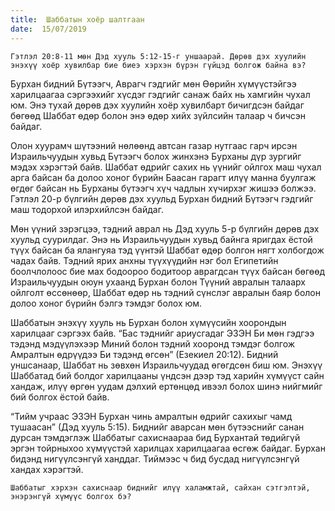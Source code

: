 ```yaml
---
title:  Шаббатын хоёр шалтгаан
date:  15/07/2019
---
```


`Гэтлэл 20:8-11 мөн Дэд хууль 5:12-15-г уншаарай. Дөрөв дэх хуулийн энэхүү хоёр хувилбар бие биеэ хэрхэн бүрэн гүйцэд болгож байна вэ?`

Бурхан бидний Бүтээгч, Аврагч гэдгийг мөн Өөрийн хүмүүстэйгээ харилцаагаа сэргээхийг хүсдэг гэдгийг санаж байх нь хамгийн чухал юм. Энэ тухай дөрөв дэх хуулийн хоёр хувилбарт бичигдсэн байдаг бөгөөд Шаббат өдөр болон энэ өдөр хийх зүйлсийн талаар ч бичсэн байдаг.

Олон хуурамч шүтээний нөлөөнд автсан газар нутгаас гарч ирсэн Израильчуудын хувьд Бүтээгч болох жинхэнэ Бурханы дүр зургийг мэдэх хэрэгтэй байв. Шаббат өдрийг сахих нь үүнийг ойлгох маш чухал арга байсан ба долоо хоног бүрийн Баасан гарагт илүү манна буулгаж өгдөг байсан нь Бурханы бүтээгч хүч чадлын хүчирхэг жишээ болжээ. Гэтлэл 20-р бүлгийн дөрөв дэх хуульд Бурхан бидний Бүтээгч гэдгийг маш тодорхой илэрхийлсэн байдаг.

Мөн үүний зэрэгцээ, тэдний аврал нь Дэд хууль 5-р бүлгийн дөрөв дэх хуульд суурилдаг. Энэ нь Израильчуудын хувьд байнга яригдах ёстой түүх байсан ба ялангуяа тэд үүнтэй Шаббат өдөр болгон нягт холбогдож чадах байв. Тэдний ярих анхны түүхүүдийн нэг бол Египетийн боолчлолоос бие мах бодоороо бодитоор аврагдсан түүх байсан бөгөөд Израильчуудын оюун ухаанд Бурхан болон Түүний авралын талаарх ойлголт өссөнөөр, Шаббат өдөр нь тэдний сүнслэг авралын баяр болон долоо хоног бүрийн бэлгэ тэмдэг болох юм.

Шаббатын энэхүү хууль нь Бурхан болон хүмүүсийн хоорондын харилцааг сэргээх байв. “Бас тэднийг ариусгадаг ЭЗЭН Би мөн гэдгээ тэдэнд мэдүүлэхээр Миний болон тэдний хооронд тэмдэг болгож Амралтын өдрүүдээ Би тэдэнд өгсөн” (Езекиел 20:12). Бидний уншсанаар, Шаббат нь зөвхөн Израильчуудад өгөгдсөн биш юм. Энэхүү Шаббатад бий болдог  харилцааны үндсэн дээр тэд харийн хүмүүст сайн хандаж, илүү өргөн уудам дэлхий ертөнцөд ивээл болох шинэ нийгмийг бий болгох ёстой байв.

“Тийм учраас ЭЗЭН Бурхан чинь амралтын өдрийг сахихыг чамд тушаасан” (Дэд хууль 5:15). Биднийг аварсан мөн бүтээснийг санан дурсан тэмдэглэж Шаббатыг сахиснаараа бид Бурхантай төдийгүй эргэн тойрныхоо хүмүүстэй харилцах харилцаагаа өсгөж байдаг. Бурхан бидэнд нигүүлсэнгүй ханддаг. Тиймээс ч бид бусдад нигүүлсэнгүй хандах хэрэгтэй.

`Шаббатыг хэрхэн сахиснаар биднийг илүү халамжтай, сайхан сэтгэлтэй, энэрэнгүй хүмүүс болгох бэ?`